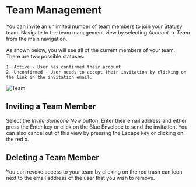 # Team Management 

You can invite an unlimited number of team members to join your Statusy team. Navigate to the team management view by selecting *Account* -> *Team* from the main navigation. 

As shown below, you will see all of the current members of your team. There are two possible statuses: 

    1. Active - User has confirmed their account 
    2. Unconfirmed - User needs to accept their invitation by clicking on the link in the invitation email. 

![Team](team.png)

## Inviting a Team Member 

Select the *Invite Someone New* button. Enter their email address and either press the Enter key or click on the Blue Envelope to send the invitation. You can also cancel out of this view by pressing the Escape key or clicking on the red x.  

## Deleting a Team Member 

You can revoke access to your team by clicking on the red trash can icon next to the email address of the user that you wish to remove. 

